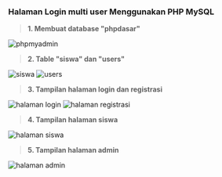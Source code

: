 ### Halaman Login multi user Menggunakan PHP MySQL

> **1. Membuat database "phpdasar"**

![phpmyadmin](https://user-images.githubusercontent.com/46962539/164051230-e89df43c-8cd7-4fa1-a6ae-d9be53649f15.png)


> **2. Table "siswa" dan "users"**

![siswa](https://user-images.githubusercontent.com/46962539/164051979-6972de5b-1c3f-4bca-91f2-c7381a8d8521.png)
![users](https://user-images.githubusercontent.com/46962539/164051991-e6be80bf-630a-48cb-9aa4-573eb3220b9b.png)


> **3. Tampilan halaman login dan registrasi**

![halaman login](https://user-images.githubusercontent.com/46962539/164052970-24b3060c-3e45-41e7-b271-751cd1e1d71c.png)
![halaman registrasi](https://user-images.githubusercontent.com/46962539/164052987-82e5fe57-d40d-438d-b817-c27f0acb5f38.png)


> **4. Tampilan halaman siswa**

![halaman siswa](https://user-images.githubusercontent.com/46962539/164053517-4e8057a2-de4c-476a-a4b3-14c024418ce0.png)


> **5. Tampilan halaman admin**

![halaman admin](https://user-images.githubusercontent.com/46962539/164053650-77c0e52d-48c0-443b-a6a6-3cd38158c151.png)
